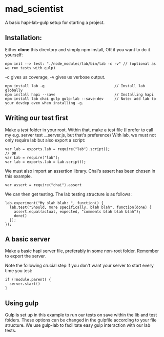 # mad_scientist
A basic hapi-lab-gulp setup for starting a project.

## Installation:

Either **clone** this directory and simply npm install, OR if you want to do it yourself:

```
npm init --> test: "./node_modules/lab/bin/lab -c -v" // (optional as we run tests with gulp)
```
-c gives us coverage, -v gives us verbose output.

```
npm install lab -g                                // Install lab globally
npm install hapi --save                           // Installing hapi
npm install lab chai gulp gulp-lab --save-dev     // Note: add lab to your devdep even when installing -g.
```

## Writing our test first
Make a *test* folder in your root. Within that, make a test file (I prefer to call my e.g. server test __server.js, but that's preference)
With lab, we must not only require lab but also export a script:
```
var lab = exports.lab = require("lab").script();
// OR
var Lab = require("lab");
var lab = exports.lab = Lab.script();
```
We must also import an assertion library. Chai's assert has been chosen in this example.
```
var assert = require("chai").assert
```

We can then get testing. The lab testing structure is as follows:
```
lab.experiment("My blah blah: ", function() {
  lab.test("Should, more specifically, blah blah", function(done) {
    assert.equal(actual, expected, "comments blah blah blah");
    done()
  });
});
```

## A basic server
Make a basic hapi server file, preferably in some non-root folder. Remember to export the server.

Note the following crucial step if you don't want your server to start every time you test:
```
if (!module.parent) {
  server.start()
}
```


## Using gulp
Gulp is set up in this example to run our tests on save within the lib and test folders. These options can be changed in the gulpfile according to your file structure.
We use gulp-lab to facilitate easy gulp interaction with our lab tests.

